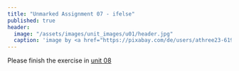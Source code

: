 ```yaml
---
title: "Unmarked Assignment 07 - ifelse"
published: true
header:
  image: "/assets/images/unit_images/u01/header.jpg"
  caption: 'image by <a href="https://pixabay.com/de/users/athree23-6195572/?utm_source=link-attribution&utm_medium=referral&utm_campaign=image&utm_content=4855963">Adrian</a> on <a href="https://pixabay.com/de//?utm_source=link-attribution&utm_medium=referral&utm_campaign=image&utm_content=4855963">Pixabay</a>'
---
```



Please finish the exercise in [unit 08](/moer-bsc-base-r/unit08/unit08-05_exercise.html)